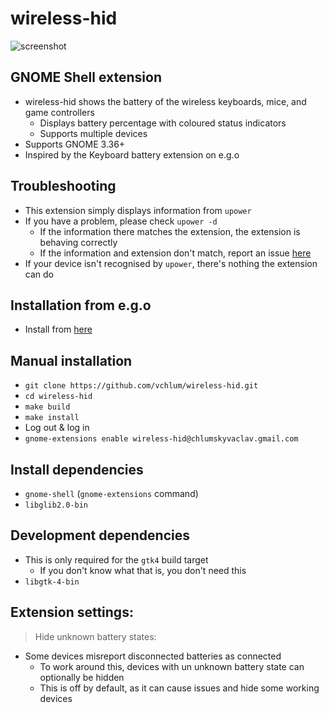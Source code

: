 # wireless-hid
![screenshot](https://github.com/vchlum/wireless-hid/blob/main/screenshot.png)

## GNOME Shell extension
  - wireless-hid shows the battery of the wireless keyboards, mice, and game controllers
    - Displays battery percentage with coloured status indicators
    - Supports multiple devices
  - Supports GNOME 3.36+
  - Inspired by the Keyboard battery extension on e.g.o

## Troubleshooting
  - This extension simply displays information from `upower`
  - If you have a problem, please check `upower -d`
    - If the information there matches the extension, the extension is behaving correctly
    - If the information and extension don't match, report an issue [here](https://github.com/vchlum/wireless-hid/issues)
  - If your device isn't recognised by `upower`, there's nothing the extension can do

## Installation from e.g.o
  - Install from [here](https://extensions.gnome.org/extension/4228/wireless-hid/)

## Manual installation
  - `git clone https://github.com/vchlum/wireless-hid.git`
  - `cd wireless-hid`
  - `make build`
  - `make install`
  - Log out & log in
  - `gnome-extensions enable wireless-hid@chlumskyvaclav.gmail.com`

## Install dependencies
  - `gnome-shell` (`gnome-extensions` command)
  - `libglib2.0-bin`

## Development dependencies
  - This is only required for the `gtk4` build target
    - If you don't know what that is, you don't need this
  - `libgtk-4-bin`

## Extension settings:
  > Hide unknown battery states:
  - Some devices misreport disconnected batteries as connected
    - To work around this, devices with un unknown battery state can optionally be hidden
    - This is off by default, as it can cause issues and hide some working devices
